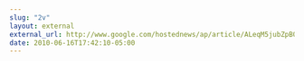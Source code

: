```yaml
---
slug: "2v"
layout: external
external_url: http://www.google.com/hostednews/ap/article/ALeqM5jubZpB0mMX-ZhmmFEUO88IZXq3yAD9GCKNC00
date: 2010-06-16T17:42:10-05:00
---
```

